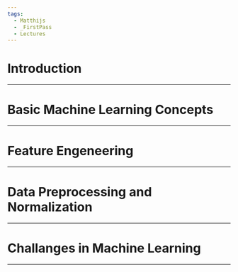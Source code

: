 ```yaml
---
tags:
  - Matthijs
  - _FirstPass
  - Lectures
---
```

# Introduction
---

# Basic Machine Learning Concepts
---

# Feature Engeneering
---

# Data Preprocessing and Normalization
---

# Challanges in Machine Learning
---
